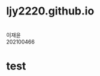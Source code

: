 # ljy2220.github.io
<html>
  <head>
    <title> 테스트 페이지</title><br>
    이재윤<br>
    202100466
<h1>test</h1>
